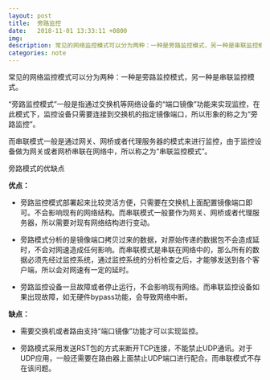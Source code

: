 ```yaml
---
layout: post
title:  旁路监控
date:   2018-11-01 13:33:11 +0800
img:
description: 常见的网络监控模式可以分为两种：一种是旁路监控模式，另一种是串联监控模式。
categories: note
---
```


常见的网络监控模式可以分为两种：一种是旁路监控模式，另一种是串联监控模式。

“旁路监控模式”一般是指通过交换机等网络设备的“端口镜像”功能来实现监控，在此模式下，监控设备只需要连接到交换机的指定镜像端口，所以形象的称之为“旁路监控”。

而串联模式一般是通过网关、网桥或者代理服务器的模式来进行监控，由于监控设备做为网关或者网桥串联在网络中，所以称之为“串联监控模式”。

旁路模式的优缺点

**优点：**


- 旁路监控模式部署起来比较灵活方便，只需要在交换机上面配置镜像端口即可。不会影响现有的网络结构。而串联模式一般要作为网关、网桥或者代理服务器，所以需要对现有网络结构进行变动。

- 旁路模式分析的是镜像端口拷贝过来的数据，对原始传递的数据包不会造成延时，不会对网速造成任何影响。而串联模式是串联在网络中的，那么所有的数据必须先经过监控系统，通过监控系统的分析检查之后，才能够发送到各个客户端，所以会对网速有一定的延时。

- 旁路监控设备一旦故障或者停止运行，不会影响现有网络。而串联监控设备如果出现故障，如无硬件bypass功能，会导致网络中断。

**缺点：**

- 需要交换机或者路由支持“端口镜像”功能才可以实现监控。

- 旁路模式采用发送RST包的方式来断开TCP连接，不能禁止UDP通讯。对于UDP应用，一般还需要在路由器上面禁止UDP端口进行配合。而串联模式不存在该问题。

